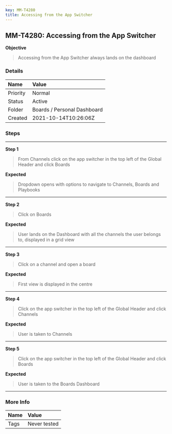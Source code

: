 ```yaml
---
key: MM-T4280
title: Accessing from the App Switcher
---
```


## MM-T4280: Accessing from the App Switcher

**Objective**

> <article>Accessing from the App Switcher always lands on the dashboard</article>

### Details

| Name     | Value                       |
| :------- | :-------------------------- |
| Priority | Normal                      |
| Status   | Active                      |
| Folder   | Boards / Personal Dashboard |
| Created  | 2021-10-14T10:26:06Z        |

### Steps

<hr/>

**Step 1**

> <article>From Channels click on the app switcher in the top left of the Global Header and click Boards</article>

**Expected**

> <article>Dropdown opens with options to navigate to Channels, Boards and Playbooks</article>

<hr/>

**Step 2**

> <article>Click on Boards</article>

**Expected**

> <article>User lands on the Dashboard with all the channels the user belongs to, displayed in a grid view</article>

<hr/>

**Step 3**

> <article>Click on a channel and open a board</article>

**Expected**

> <article>First view is displayed in the centre</article>

<hr/>

**Step 4**

> <article>Click on the app switcher in the top left of the Global Header and click Channels</article>

**Expected**

> <article>User is taken to Channels</article>

<hr/>

**Step 5**

> <article>Click on the app switcher in the top left of the Global Header and click Boards</article>

**Expected**

> <article>User is taken to the Boards Dashboard</article>

<hr/>

### More Info

| Name | Value        |
| :--- | :----------- |
| Tags | Never tested |
